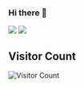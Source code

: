 ### Hi there 👋
<img src = "https://github-readme-stats.vercel.app/api?username=Dominkk&show_icons=true&hide_border=true">
<img src = "https://github-readme-stats.vercel.app/api/top-langs/?username=Dominkk">
<br />


## Visitor Count
![Visitor Count](https://profile-counter.glitch.me/s00kin/count.svg)

<br />
